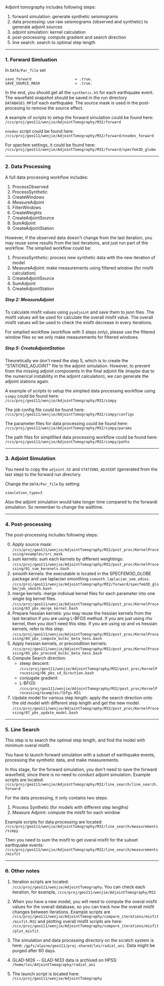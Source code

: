 Adjoint tomography includes following steps:

1. forward simulation: generate synthetic seismograms
2. data processing: use raw seismograms (observed and synthetic) to generate adjoint sources
3. adjoint simulation: kernel calculation
4. post-processing: compute gradient and search direction
5. line search: search to optimal step length

---
### 1. Forward Simluation
In `DATA/Par_file` set
```
save_forward                    = .true.
SAVE_SOURCE_MASK                = .true.
```

In the end, you should get all the `synthetic.h5` for each earthquake event. The wavefield snapshot should be saved in the run directory
`DATABASES_MPI`of each earthquake. The source mask is used in the post-procesing to remove the source effect.

A example of scripts to setup the forward simulation could be found here:
`/ccs/proj/geo111/wenjie/AdjointTomography/M32/forward`

`nnodes` script could be found here:
`/ccs/proj/geo111/wenjie/AdjointTomography/M32/forward/nnodes_forward`

For specfem settings, it could be found here:
`/ccs/proj/geo111/wenjie/AdjointTomography/M32/forward/specfem3D_globe`


---
### 2. Data Processing

A full data processing workflow includes:
1. ProcessObserved
2. ProcessSynthetic
3. CreateWindows                                  
4. MeasureAdjoint
5. FilterWindows
6. CreateWeights                                       
7. CreateAdjointSource
8. SumAdjoint
9. CreateAdjointStation

However, if the observed data doesn't change from the last iteration, you may reuse some results from the last iterations,
and just run part of the workflow. The simplied workflow could be:
1. ProcessSynthetic: process new synthetic data with the new iteration of model                              
2. MeasureAdjoint: make measurements using filtered window (for misfit calculation)                                     
3. CreateAdjointSource
4. SumAdjoint
5. CreateAdjointStation

##### Step 2: MeasureAdjoint
To calculate misfit values using `pyadjoint` and save them to json files.
The misfit values will be used for calculate the overall misfit value. The overall misfit values
will be used to check the misfit decrease in every iterations.

For simplied workflow (workflow with 5 steps only), please use the filtered window files so we only make measurements for filtered windows.

##### Step 5: CreateAdjointStation
Theoretically we don't need the step 5, which is to create the "STATIONS_ADJOINT" file to the adjoint simulation. However, to prevent
from the missing adjoint components in the final adjoint file (maybe due to the numerical instability in the adjoint calculation), we
can generate the adjoint stations again.

A example of scripts to setup the simplied data processing workflow using `simpy` could be found here:
`/ccs/proj/geo111/wenjie/AdjointTomography/M32/simpy`

The job config file could be found here:
`/ccs/proj/geo111/wenjie/AdjointTomography/M32/simpy/configs`

The parameter files for data processing could be found here:
`/ccs/proj/geo111/wenjie/AdjointTomography/M32/simpy/params`

The path files for simplifiled data processing workflow could be found here:
`/ccs/proj/geo111/wenjie/AdjointTomography/M32/simpy/paths`

---
### 3. Adjoint Simulation

You need to copy the `adjoint.h5` and `STATIONS_ADJOINT` (generated from the last step) to the forward run directory.

Change the `DATA/Par_file` by setting:
```
simulation_type=3
```

Also the adjoint simulation would take longer time compared to the forwardi simulation. So remember to change the walltime.

---
### 4. Post-processing
The post-processing includes following steps:

0. Apply source mask: `/ccs/proj/geo111/wenjie/AdjointTomography/M32/post_proc/KernelProcessing/examples/src_mask`
1. sum kernels: sum each kernels by different weightings: `/ccs/proj/geo111/wenjie/AdjointTomography/M32/post_proc/KernelProcessing/01_sum_kerenels.bash`
2. smooth kernels: the executable is located in the SPECFEM3D_GLOBE package and use laplacian smoothing `xsmooth_laplacian_sem_adios`. `/ccs/proj/geo111/wenjie/AdjointTomography/M32/forward/specfem3D_globe/job_smooth.bash`
3. merge kernels: merge indiviual kernel files for each parameter into one single big kernel files. `/ccs/proj/geo111/wenjie/AdjointTomography/M32/post_proc/KernelProcessing/03_pbs_merge_kernel.bash`
4. Prepare hessian kernels: you may reuse the hessian kernels from the last iteration if you are using L-BFGS method.  If you are just using rho kernel, then you don't need this step. If you are using vp and vs hessian kernels, refer to this step: `/ccs/proj/geo111/wenjie/AdjointTomography/M32/post_proc/KernelProcessing/04_pbs_compute_bulkc_beta_hess.bash`
5. Apply hessian kernels, or precondition kernels: `/ccs/proj/geo111/wenjie/AdjointTomography/M32/post_proc/KernelProcessing/05_pbs_precond_bulkc_beta_hess.bash`
6. Compute Search direction:
    * steep descent: `/ccs/proj/geo111/wenjie/AdjointTomography/M32/post_proc/KernelProcessing/06_pbs_sd_direction.bash`
    * conjugate gradient
    * L-BFGS: `/ccs/proj/geo111/wenjie/AdjointTomography/M32/post_proc/KernelProcessing/examples/lbfgs.M31`
7. Update model for various step length: apply the search direction onto the old model with different step length and get the new model. `/ccs/proj/geo111/wenjie/AdjointTomography/M32/post_proc/KernelProcessing/07_pbs_update_model.bash`

---
### 5. Line Search

This step is to search the optimal step length, and find  the model with minimum overal misfit.

You have to launch forward simulation with a subset of earthquake events, processing the synthetic data, and make measurements.

In this stage, for the forward simulation, you don't need to save the forward wavefield, since there is no need to conduct adjoint simulation. Example scripts are located: `/ccs/proj/geo111/wenjie/AdjointTomography/M32/line_search/line_search.forward`

For the data processing, it only contains two steps:
1. Process Synthetic (for models with different step lengths)
2. Measure Adjoint: compute the misfit for each window

Example scripts for data processing are located: `/ccs/proj/geo111/wenjie/AdjointTomography/M32/line_search/measurements/simpy`

Then you need to sum the misfit to get overal misfit for the subset earthquake events: `/ccs/proj/geo111/wenjie/AdjointTomography/M32/line_search/measurements/misfit`

---
### 6. Other notes

1. Iteration scripts are located: `/ccs/proj/geo111/wenjie/AdjointTomography`. You can check each iteration, for example, `/ccs/proj/geo111/wenjie/AdjointTomography/M32`

2. When you have a new model, you will need to compute the overal misfit values for the overall database, so you can track how the overall misfit
changes between iterations. Example scripts are `/ccs/proj/geo111/wenjie/AdjointTomography/compare_iterations/misfit/misfit.M32` and plotting 
overall misfit scripts are here: `/ccs/proj/geo111/wenjie/AdjointTomography/compare_iterations/misfit/plot_misfit`.

3. The simulation and data processing directory on the scratch system is here: `/gpfs/alpine/geo111/proj-shared/lei/radial_ani`. Data might be purged after 60 days.

4. GLAD-M26 -- GLAD-M33 data is archived on HPSS: `/home/lei/AdjointTomography/radial_ani`

5. The launch script is located here: `/ccs/proj/geo111/wenjie/AdjointTomography`



